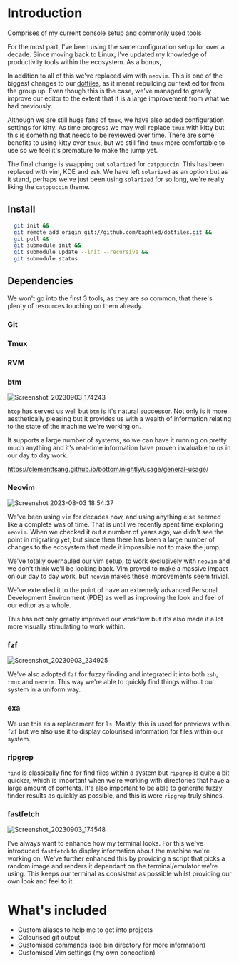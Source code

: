 # Introduction

Comprises of my current console setup and commonly used tools

For the most part, I've been using the same configuration setup for over a
decade. Since moving back to Linux, I've updated my knowledge of productivity
tools within the ecosystem. As a bonus,

In addition to all of this we've replaced vim with `neovim`. This is one of the
biggest changes to our [dotfiles](https://github.com/baphled/dotfiles), as it
meant rebuilding our text editor from the group up. Even though this is the
case, we've managed to greatly improve our editor to the extent that it is a
large improvement from what we had previously.

Although we are still huge fans of `tmux`, we have also added configuration
settings for kitty. As time progress we may well replace `tmux` with kitty but this
is something that needs to be reviewed over time. There are some benefits to
using kitty over `tmux`, but we still find `tmux` more comfortable to use so we feel
it's premature to make the jump yet.

The final change is swapping out `solarized` for `catppuccin`. This has been
replaced with vim, KDE and `zsh`. We have left `solarized` as an option but as it
stand, perhaps we've just been using `solarized` for so long, we're really liking
the `catppuccin` theme.

## Install

```sh
  git init &&
  git remote add origin git://github.com/baphled/dotfiles.git &&
  git pull &&
  git submodule init &&
  git submodule update --init --recursive &&
  git submodule status
```

## Dependencies

We won't go into the first 3 tools, as they are _so_ common, that there's plenty
of resources touching on them already.

### Git

### Tmux

### RVM

### btm

![Screenshot_20230903_174243](https://github.com/baphled/dotfiles/assets/37376/ef13970f-0bfb-4caa-b68f-5cdd62f747f7)

`htop` has served us well but `btm` is it's natural successor. Not only is it
more aesthetically pleasing but it provides us with a wealth of information
relating to the state of the machine we're working on.

It supports a large number of systems, so we can have it running on pretty much
anything and it's real-time information have proven invaluable to us in our day
to day work.

https://clementtsang.github.io/bottom/nightly/usage/general-usage/

### Neovim

![Screenshot 2023-08-03 18:54:37](https://github.com/baphled/dotfiles/assets/37376/10eed5f4-f8a9-4842-8b7f-ae4141d926b4)

We've been using `vim` for decades now, and using anything else seemed like a
complete was of time. That is until we recently spent time exploring `neovim`.
When we checked it out a number of years ago, we didn't see the point in
migrating yet, but since then there has been a large number of changes to the
ecosystem that made it impossible not to make the jump.

We've totally overhauled our vim setup, to work exclusively with `neovim` and we
don't think we'll be looking back. Vim proved to make a massive impact on our
day to day work, but `neovim` makes these improvements seem trivial.

We've extended it to the point of have an extremely advanced Personal
Development Environment (PDE) as well as improving the look and feel of our
editor as a whole.

This has not only greatly improved our workflow but it's also made it a lot more
visually stimulating to work within.

### fzf

![Screenshot_20230903_234925](https://github.com/baphled/dotfiles/assets/37376/c007ac17-1bd0-4681-855c-410a53b6c9fe)

We've also adopted `fzf` for fuzzy finding and integrated it into both `zsh`,
`tmux` and `neovim`. This way we're able to quickly find things without our system
in a uniform way.

### exa

We use this as a replacement for `ls`. Mostly, this is used for previews within
`fzf` but we also use it to display colourised information for files within our
system.

### ripgrep

`find` is classically fine for find files within a system but `ripgrep` is quite
a bit quicker, which is important when we're working with directories that have
a large amount of contents. It's also important to be able to generate fuzzy
finder results as quickly as possible, and this is were `ripgrep` truly shines.


### fastfetch

![Screenshot_20230903_174548](https://github.com/baphled/dotfiles/assets/37376/48e3cfd2-7468-47e3-bd88-cc75d2f5090a)

I've always want to enhance how my terminal looks. For this we've introduced
`fastfetch` to display information about the machine we're working on. We've
further enhanced this by providing a script that picks a random image and
renders it dependant on the terminal/emulator we're using. This keeps our
terminal as consistent as possible whilst providing our own look and feel to it.

What's included
===============

* Custom aliases to help me to get into projects
* Colourised git output
* Customised commands (see bin directory for more information)
* Customised Vim settings (my own concoction)
